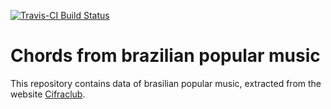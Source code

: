 
[![Travis-CI Build Status](https://travis-ci.org/brunaw/chords-mpb.svg?branch=master)](https://travis-ci.org/brunaw/chords-mpb)

Chords from brazilian popular music
========================================

This repository contains data of brasilian popular 
music, extracted from the website [Cifraclub](https://www.cifraclub.com.br/). 
